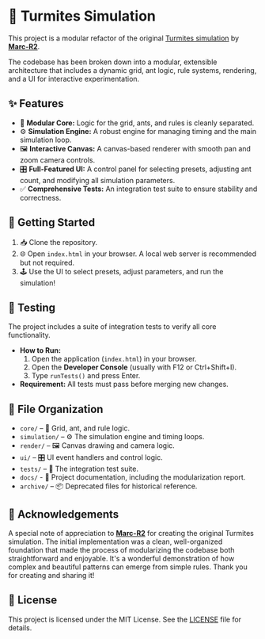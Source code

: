 # 🐜 Turmites Simulation

This project is a modular refactor of the original [Turmites simulation](https://github.com/Marc-R2/turmites) by **[Marc-R2](https://github.com/Marc-R2)**.

The codebase has been broken down into a modular, extensible architecture that includes a dynamic grid, ant logic, rule systems, rendering, and a UI for interactive experimentation.

## ✨ Features
- 🧩 **Modular Core:** Logic for the grid, ants, and rules is cleanly separated.
- ⚙️ **Simulation Engine:** A robust engine for managing timing and the main simulation loop.
- 🖼️ **Interactive Canvas:** A canvas-based renderer with smooth pan and zoom camera controls.
- 🎛️ **Full-Featured UI:** A control panel for selecting presets, adjusting ant count, and modifying all simulation parameters.
- ✅ **Comprehensive Tests:** An integration test suite to ensure stability and correctness.

## 🚀 Getting Started
1. 📥 Clone the repository.
2. 🌐 Open `index.html` in your browser. A local web server is recommended but not required.
3. 🕹️ Use the UI to select presets, adjust parameters, and run the simulation!

## 🧪 Testing
The project includes a suite of integration tests to verify all core functionality.

- **How to Run:**
  1. Open the application (`index.html`) in your browser.
  2. Open the **Developer Console** (usually with F12 or Ctrl+Shift+I).
  3. Type `runTests()` and press Enter.
- **Requirement:** All tests must pass before merging new changes.

## 📁 File Organization
- `core/` – 🧩 Grid, ant, and rule logic.
- `simulation/` – ⚙️ The simulation engine and timing loops.
- `render/` – 🖼️ Canvas drawing and camera logic.
- `ui/` – 🎛️ UI event handlers and control logic.
- `tests/` – 🧪 The integration test suite.
- `docs/` - 📄 Project documentation, including the modularization report.
- `archive/` – 📦 Deprecated files for historical reference.

## 🙏 Acknowledgements
A special note of appreciation to **[Marc-R2](https://github.com/Marc-R2)** for creating the original Turmites simulation. The initial implementation was a clean, well-organized foundation that made the process of modularizing the codebase both straightforward and enjoyable. It's a wonderful demonstration of how complex and beautiful patterns can emerge from simple rules. Thank you for creating and sharing it!

## 📄 License
This project is licensed under the MIT License. See the [LICENSE](LICENSE) file for details.